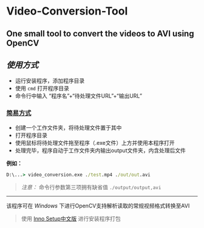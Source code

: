 # Video-Conversion-Tool
One small tool to convert  the videos to AVI using OpenCV
------
## *使用方式* 
- 运行安装程序，添加程序目录
- 使用 `cmd` 打开程序目录
- 命令行中输入 “程序名”+“待处理文件URL”+“输出URL”

### <ins>简易方式</ins>
- 创建一个工作文件夹，将待处理文件置于其中
- 打开程序目录
- 使用鼠标将待处理文件拖至程序（.exe文件）上方并使用本程序打开
- 处理完毕，程序自动于工作文件夹内输出output文件夹，内含处理后文件
  
**例如：**
 ```cmd
D:\...> video_conversion.exe ./test.mp4 ./out/out.avi
```
> *注意：* 命令行参数第三项拥有缺省值 `./output/output,avi`
------
该程序可在 *Windows* 下进行OpenCV支持解析读取的常规视频格式转换至AVI
> 使用 [Inno Setup](https://jrsoftware.org/isinfo.php "官网地址")[中文版](# "感谢杜敏俊大佬以及所有前辈的汉化！") 进行安装程序打包
